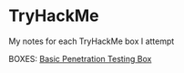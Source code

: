 # TryHackMe
My notes for each TryHackMe box I attempt

BOXES:
[Basic Penetration Testing Box](main/BasicPenetrationTestingBox/BasicPenetrationTestingBox.md)
